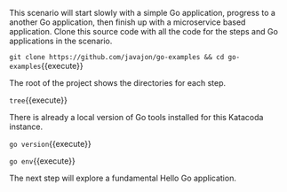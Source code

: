 This scenario will start slowly with a simple Go application, progress to a another Go application, then finish up with a microservice based application. Clone this source code with all the code for the steps and Go applications in the scenario.

`git clone https://github.com/javajon/go-examples && cd go-examples`{{execute}}

The root of the project shows the directories for each step.

`tree`{{execute}}

There is already a local version of Go tools installed for this Katacoda instance.

`go version`{{execute}}

`go env`{{execute}}

The next step will explore a fundamental Hello Go application.

